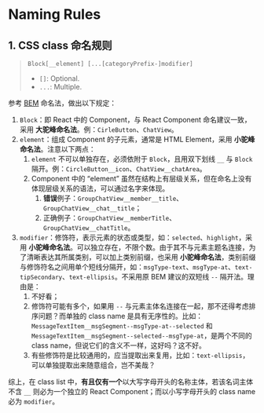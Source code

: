 # Naming Rules

## 1. CSS class 命名规则

> `Block[__element] [...[categoryPrefix-]modifier]`
>
> - `[]`: Optional.
> - `...`: Multiple.

参考 [BEM](http://getbem.com/naming/) 命名法，做出以下规定：

1. `Block`：即 React 中的 Component，与 React Component 命名建议一致，采用 **大驼峰命名法**。例：`CirleButton`、`ChatView`。
2. `element`：组成 Component 的子元素，通常是 HTML Element，采用 **小驼峰命名法**。注意以下两点：
   1. `element` 不可以单独存在，必须依附于 `Block`，且用双下划线 `__` 与 `Block` 隔开。例：`CircleButton__icon`、`ChatView__chatArea`。
   2. Component 中的 “element” 虽然在结构上有层级关系，但在命名上没有体现层级关系的语法，可以通过名字来体现。
      1. **错误**例子：`GroupChatView__member__title`、`GroupChatView__chat__title`；
      2. 正确例子：`GroupChatView__memberTitle`、`GroupChatView__chatTitle`。
3. `modifier`：修饰符，表示元素的状态或类型，如：`selected`、`highlight`，采用 **小驼峰命名法**。可以独立存在，不限个数。由于其不与元素主题名连接，为了清晰表达其所属类别，可以加上类别前缀，也采用 **小驼峰命名法**，类别前缀与修饰符名之间用单个短线分隔开，如：`msgType-text`、`msgType-at`、`text-tipSecondary`、`text-ellipsis`。不采用原 BEM 建议的双短线 `--` 隔开法。理由是：
   1. 不好看；
   2. 修饰符可能有多个，如果用 `--` 与元素主体名连接在一起，那不还得考虑排序问题？而单独的 class name 是具有无序性的。比如：`MessageTextItem__msgSegment--msgType-at--selected` 和 `MessageTextItem__msgSegment--selected--msgType-at`，是两个不同的 class name，但说它们的含义不一样，这好吗？这不好。
   3. 有些修饰符是比较通用的，应当提取出来复用，比如：`text-ellipsis`，可以单独提取出来随意组合，岂不美哉？

综上，在 class list 中，**有且仅有一个**以大写字母开头的名称主体，若该名词主体不含 `__` 则必为一个独立的 React Component；而以小写字母开头的 class name 必为 `modifier`。
